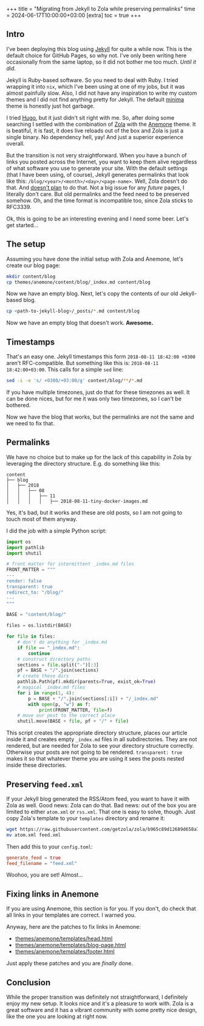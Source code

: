 +++
title = "Migrating from Jekyll to Zola while preserving permalinks"
time = 2024-06-17T10:00:00+03:00
[extra]
toc = true
+++

## Intro

I've been deploying this blog using [Jekyll] for quite a while now. This is the
default choice for GitHub Pages, so why not. I've only been writing here
occasionally from the same laptop, so it did not bother me too much. _Until it
did_.

Jekyll is Ruby-based software. So you need to deal with Ruby. I tried wrapping
it into `nix`, which I've been using at one of my jobs, but it was almost
painfully slow. Also, I did not have any inspiration to write my custom themes
and I did not find anything pretty for Jekyll. The default [minima] theme is
honestly just hot garbage.

I tried [Hugo], but it just didn't sit right with me. So, after doing some
searching I settled with the combination of [Zola] with the [Anemone] theme. It
is beatiful, it is fast, it does live reloads out of the box and Zola is just a
single binary. No dependency hell, yay! And just a superior experience overall.

But the transition is not very straightforward. When you have a bunch of links
you posted across the Internet, you want to keep them alive regardless of what
software you use to generate your site. With the default settings (that I have
been using, of course), Jekyll generates permalinks that look like this:
`/blog/<year>/<month>/<day>/<page-name>`. Well, Zola doesn't do that. And
[doesn't plan][links-issue] to do that. Not a big issue for any _future_ pages,
I literally don't care. But old permalinks and the feed need to be preserved
somehow. Oh, and the time format is incompatible too, since Zola sticks to
RFC3339.

Ok, this is going to be an interesting evening and I need some beer. Let's get
started...

[Jekyll]: https://jekyllrb.com/
[minima]: https://github.com/jekyll/minima
[Hugo]: https://gohugo.io/
[Zola]: https://www.getzola.org/
[Anemone]: https://github.com/Speyll/anemone
[links-issue]: https://github.com/getzola/zola/issues/635#issuecomment-524564469

## The setup

Assuming you have done the initial setup with Zola and Anemone, let's create our
blog page:

```bash
mkdir content/blog
cp themes/anemone/content/blog/_index.md content/blog
```

Now we have an empty blog. Next, let's copy the contents of our old Jekyll-based
blog.

```bash
cp <path-to-jekyll-blog>/_posts/*.md content/blog
```

Now we have an empty blog that doesn't work. **Awesome.**

## Timestamps

That's an easy one. Jekyll timestamps this form `2018-08-11 18:42:00 +0300`
aren't RFC-compatible. But something like this is: `2018-08-11 18:42:00+03:00`.
This calls for a simple `sed` line:

```bash
sed -i -e 's/ +0300/+03:00/g' content/blog/**/*.md
```

If you have multiple timezones, just do that for these timezones as well. It can
be done nices, but for me it was only two timezones, so I can't be bothered.

Now we have the blog that works, but the permalinks are not the same and we need
to fix that.

## Permalinks

We have no choice but to make up for the lack of this capability in Zola by
leveraging the directory structure. E.g. do something like this:

```
content
├── blog
│   ├── 2018
│   │   ├── 08
│   │   │   ├── 11
│   │   │   │   ├── 2018-08-11-tiny-docker-images.md
```

Yes, it's bad, but it works and these are old posts, so I am not going to touch
most of them anyway.

I did the job with a simple Python script:

```python
import os
import pathlib
import shutil

# front matter for intermittent _index.md files
FRONT_MATTER = """
---
render: false
transparent: true
redirect_to: "/blog/"
---
"""

BASE = "content/blog/"

files = os.listdir(BASE)

for file in files:
    # don't do anything for _index.md
    if file == "_index.md":
        continue
    # construct directory paths
    sections = file.split("-")[:3]
    pf = BASE + "/".join(sections)
    # create these dirs
    pathlib.Path(pf).mkdir(parents=True, exist_ok=True)
    # magical _index.md files
    for i in range(1, 4):
        p = BASE + "/".join(sections[:i]) + "/_index.md"
        with open(p, "w") as f:
            print(FRONT_MATTER, file=f)
    # move our post to the correct place
    shutil.move(BASE + file, pf + "/" + file)
```

This script creates the appropriate directory structure, places our article
inside it and creates empty `_index.md` files in all subdirectories. They are
not rendered, but are needed for Zola to see your directory structure correctly.
Otherwise your posts are not going to be rendered. `transparent: true` makes it
so that whatever theme you are using it sees the posts nested inside these
directories.

## Preserving `feed.xml`

If your Jekyll blog generated the RSS/Atom feed, you want to have it with Zola
as well. Good news: Zola can do that. Bad news: out of the box you are limited
to either `atom.xml` or `rss.xml`. That one is easy to solve, though. Just copy
Zola's template to your `templates` directory and rename it:

```bash
wget https://raw.githubusercontent.com/getzola/zola/b965c89d12689d658a70f67f78d9de76b1a1cf48/components/templates/src/builtins/atom.xml
mv atom.xml feed.xml
```

Then add this to your `config.toml`:

```toml
generate_feed = true
feed_filename = "feed.xml"
```

Woohoo, you are set! Almost...

## Fixing links in Anemone

If you are using Anemone, this section is for you. If you don't, do check that
all links in your templates are correct. I warned you.

Anyway, here are the patches to fix links in Anemone:

- [themes/anemone/templates/head.html](/patches/anemone-head.patch)
- [themes/anemone/templates/blog-page.html](/patches/anemone-blog-page.patch)
- [themes/anemone/templates/footer.html](/patches/anemone-footer.patch)

Just apply these patches and you are _finally_ done.

## Conclusion

While the proper transition was definitely not straightforward, I definitely
enjoy my new setup. It looks nice and it's a pleasure to work with. Zola is a
great software and it has a vibrant community with some pretty nice design, like
the one you are looking at right now.
